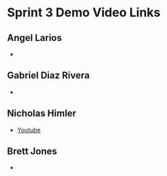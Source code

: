 # Sprint 3 Demo Video Links

## Angel Larios

+ 


## Gabriel Diaz Rivera

+ 


## Nicholas Himler

+ [Youtube](https://youtu.be/0JH-9aQdlG0)


## Brett Jones

+ 